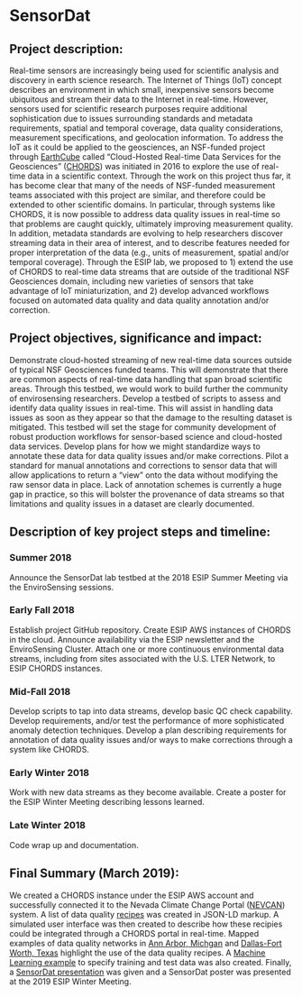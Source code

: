 # SensorDat
## Project description:
Real-time sensors are increasingly being used for scientific analysis and discovery in earth science research. The Internet of Things (IoT) concept describes an environment in which small, inexpensive sensors become ubiquitous and stream their data to the Internet in real-time. However, sensors used for scientific research purposes require additional sophistication due to issues surrounding standards and metadata requirements, spatial and temporal coverage, data quality considerations, measurement specifications, and geolocation information. To address the IoT as it could be applied to the geosciences, an NSF-funded project through [EarthCube](http://earthcube.org) called “Cloud-Hosted Real-time Data Services for the Geosciences” ([CHORDS](http://chordsrt.com)) was initiated in 2016 to explore the use of real-time data in a scientific context. Through the work on this project thus far, it has become clear that many of the needs of NSF-funded measurement teams associated with this project are similar, and therefore could be extended to other scientific domains. In particular, through systems like CHORDS, it is now possible to address data quality issues in real-time so that problems are caught quickly, ultimately improving measurement quality. In addition, metadata standards are evolving to help researchers discover streaming data in their area of interest, and to describe features needed for proper interpretation of the data (e.g., units of measurement, spatial and/or temporal coverage). Through the ESIP lab, we proposed to 1) extend the use of CHORDS to real-time data streams that are outside of the traditional NSF Geosciences domain, including new varieties of sensors that take advantage of IoT miniaturization, and 2) develop advanced workflows focused on automated data quality and data quality annotation and/or correction.

## Project objectives, significance and impact: 
Demonstrate cloud-hosted streaming of new real-time data sources outside of typical NSF Geosciences funded teams. This will demonstrate that there are common aspects of real-time data handling that span broad scientific areas. Through this testbed, we would work to build further the community of envirosensing researchers.
Develop a testbed of scripts to assess and identify data quality issues in real-time. This will assist in handling data issues as soon as they appear so that the damage to the resulting dataset is mitigated. This testbed will set the stage for community development of robust production workflows for sensor-based science and cloud-hosted data services.
Develop plans for how we might standardize ways to annotate these data for data quality issues and/or make corrections. Pilot a standard for manual annotations and corrections to sensor data that will allow applications to return a “view” onto the data without modifying the raw sensor data in place. Lack of annotation schemes is currently a huge gap in practice, so this will bolster the provenance of data streams so that limitations and quality issues in a dataset are clearly documented.

## Description of key project steps and timeline: 						
### Summer 2018
Announce the SensorDat lab testbed at the 2018 ESIP Summer Meeting via the EnviroSensing sessions.

### Early Fall 2018
Establish project GitHub repository.
Create ESIP AWS instances of CHORDS in the cloud.
Announce availability via the ESIP newsletter and the EnviroSensing Cluster.
Attach one or more continuous environmental data streams, including from sites associated with the U.S. LTER Network, to ESIP CHORDS instances. 

### Mid-Fall 2018
Develop scripts to tap into data streams, develop basic QC check capability.
Develop requirements, and/or test the performance of more sophisticated anomaly detection techniques.
Develop a plan describing requirements for annotation of data quality issues and/or ways to make corrections through a system like CHORDS.

### Early Winter 2018
Work with new data streams as they become available.
Create a poster for the ESIP Winter Meeting describing lessons learned.

### Late Winter 2018
Code wrap up and documentation.

## Final Summary (March 2019):
We created a CHORDS instance under the ESIP AWS account and successfully connected it to the Nevada Climate Change Portal ([NEVCAN](http://sensor.nevada.edu/nccp/Climate%20Monitoring/Network.aspx)) system. A list of data quality [recipes](https://github.com/ESIPFed/SensorDat/tree/master/example) was created in JSON-LD markup. A simulated user interface was then created to describe how these recipies could be integrated through a CHORDS portal in real-time. Mapped examples of data quality networks in [Ann Arbor, Michgan](https://s3.us-east-2.amazonaws.com/maps.open-storm/index.html) and [Dallas-Fort Worth, Texas](https://s3.us-east-2.amazonaws.com/maps.open-storm/dfw.html) highlight the use of the data quality recipes. A [Machine Learning example](https://github.com/ESIPFed/SensorDat/tree/master/lib) to specify training and test data was also created. Finally, a [SensorDat presentation](https://esip.figshare.com/articles/SensorDat_Real-time_sensor_testbed_for_improved_provenance_and_data_quality/7594928) was given and a SensorDat poster was presented at the 2019 ESIP Winter Meeting.

